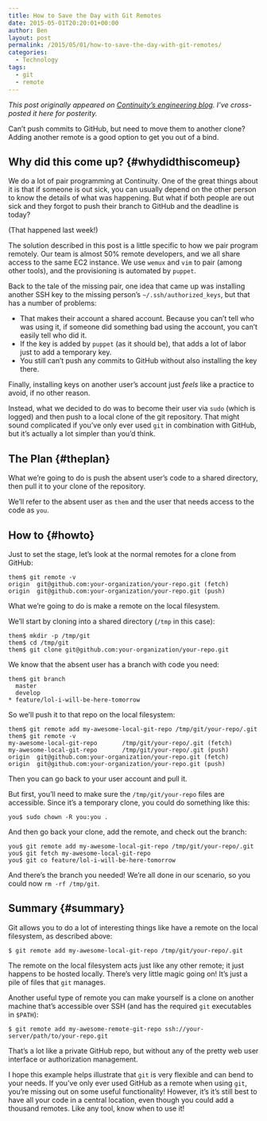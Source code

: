 ```yaml
---
title: How to Save the Day with Git Remotes
date: 2015-05-01T20:20:01+00:00
author: Ben
layout: post
permalink: /2015/05/01/how-to-save-the-day-with-git-remotes/
categories:
  - Technology
tags:
  - git
  - remote
---
```

_This post originally appeared on <a href="http://engineering.continuity.net/" target="_blank">Continuity&#8217;s engineering blog</a>. I&#8217;ve cross-posted it here for posterity._

Can&#8217;t push commits to GitHub, but need to move them to another clone? Adding another remote is a good option to get you out of a bind.

## Why did this come up? {#whydidthiscomeup}

We do a lot of pair programming at Continuity. One of the great things about it is that if someone is out sick, you can usually depend on the other person to know the details of what was happening. But what if both people are out sick and they forgot to push their branch to GitHub and the deadline is today?

(That happened last week!)

The solution described in this post is a little specific to how we pair program remotely. Our team is almost 50% remote developers, and we all share access to the same EC2 instance. We use `wemux` and `vim` to pair (among other tools), and the provisioning is automated by `puppet`.

Back to the tale of the missing pair, one idea that came up was installing another SSH key to the missing person&#8217;s `~/.ssh/authorized_keys`, but that has a number of problems:

  * That makes their account a shared account. Because you can&#8217;t tell who was using it, if someone did something bad using the account, you can&#8217;t easily tell who did it.
  * If the key is added by `puppet` (as it should be), that adds a lot of labor just to add a temporary key.
  * You still can&#8217;t push any commits to GitHub without also installing the key there.

Finally, installing keys on another user&#8217;s account just _feels_ like a practice to avoid, if no other reason.

Instead, what we decided to do was to become their user via `sudo` (which is logged) and then push to a local clone of the git repository. That might sound complicated if you&#8217;ve only ever used `git` in combination with GitHub, but it&#8217;s actually a lot simpler than you&#8217;d think.

## The Plan {#theplan}

What we&#8217;re going to do is push the absent user&#8217;s code to a shared directory, then pull it to your clone of the repository.

We&#8217;ll refer to the absent user as `them` and the user that needs access to the code as `you`.

## How to {#howto}

Just to set the stage, let&#8217;s look at the normal remotes for a clone from GitHub:

<pre><code class="no-highlight">them$ git remote -v
origin  git@github.com:your-organization/your-repo.git (fetch)
origin  git@github.com:your-organization/your-repo.git (push)
</code></pre>

What we&#8217;re going to do is make a remote on the local filesystem.

We&#8217;ll start by cloning into a shared directory (`/tmp` in this case):

<pre><code class="no-highlight">them$ mkdir -p /tmp/git
them$ cd /tmp/git
them$ git clone git@github.com:your-organization/your-repo.git
</code></pre>

We know that the absent user has a branch with code you need:

<pre><code class="no-highlight">them$ git branch
  master
  develop
* feature/lol-i-will-be-here-tomorrow
</code></pre>

So we&#8217;ll push it to that repo on the local filesystem:

<pre><code class="no-highlight">them$ git remote add my-awesome-local-git-repo /tmp/git/your-repo/.git
them$ git remote -v
my-awesome-local-git-repo       /tmp/git/your-repo/.git (fetch)
my-awesome-local-git-repo       /tmp/git/your-repo/.git (push)
origin  git@github.com:your-organization/your-repo.git (fetch)
origin  git@github.com:your-organization/your-repo.git (push)
</code></pre>

Then you can go back to your user account and pull it.

But first, you&#8217;ll need to make sure the `/tmp/git/your-repo` files are accessible. Since it&#8217;s a temporary clone, you could do something like this:

<pre><code class="no-highlight">you$ sudo chown -R you:you .
</code></pre>

And then go back your clone, add the remote, and check out the branch:

<pre><code class="no-highlight">you$ git remote add my-awesome-local-git-repo /tmp/git/your-repo/.git
you$ git fetch my-awesome-local-git-repo
you$ git co feature/lol-i-will-be-here-tomorrow
</code></pre>

And there&#8217;s the branch you needed! We&#8217;re all done in our scenario, so you could now `rm -rf /tmp/git`.

## Summary {#summary}

Git allows you to do a lot of interesting things like have a remote on the local filesystem, as described above:

<pre><code class="no-highlight">$ git remote add my-awesome-local-git-repo /tmp/git/your-repo/.git
</code></pre>

The remote on the local filesystem acts just like any other remote; it just happens to be hosted locally. There&#8217;s very little magic going on! It&#8217;s just a pile of files that `git` manages.

Another useful type of remote you can make yourself is a clone on another machine that&#8217;s accessible over SSH (and has the required `git` executables in `$PATH`):

<pre><code class="no-highlight">$ git remote add my-awesome-remote-git-repo ssh://your-server/path/to/your-repo.git
</code></pre>

That&#8217;s a lot like a private GitHub repo, but without any of the pretty web user interface or authorization management.

I hope this example helps illustrate that `git` is very flexible and can bend to your needs. If you&#8217;ve only ever used GitHub as a remote when using `git`, you&#8217;re missing out on some useful functionality! However, it&#8217;s it&#8217;s still best to have all your code in a central location, even though you could add a thousand remotes. Like any tool, know when to use it!